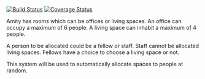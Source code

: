 [![Build Status](https://travis-ci.org/andela-jkamau/cp1a.svg?branch=develop)](https://travis-ci.org/andela-jkamau/cp1a)	[![Coverage Status](https://coveralls.io/repos/github/andela-jkamau/cp1a/badge.png?branch=master)](https://coveralls.io/github/andela-jkamau/cp1a?branch=master)

Amity has rooms which can be offices or living spaces. An office can occupy a maximum of 6 people. A living space can inhabit a maximum of 4 people.

A person to be allocated could be a fellow or staff. Staff cannot be allocated living spaces. Fellows have a choice to choose a living space or not.

This system will be used to automatically allocate spaces to people at random.
